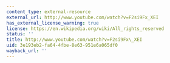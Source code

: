 ```yaml
---
content_type: external-resource
external_url: http://www.youtube.com/watch?v=F2si9Fx_XEI
has_external_license_warning: true
license: https://en.wikipedia.org/wiki/All_rights_reserved
status: ''
title: http://www.youtube.com/watch?v=F2si9Fx\_XEI
uid: 3e193eb2-fa64-4fbe-8e63-951e6a065df0
wayback_url: ''
---
```


